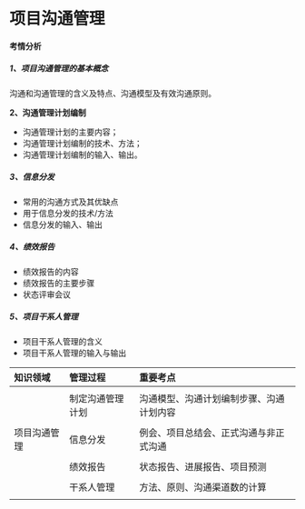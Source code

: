 # 项目沟通管理

#### 考情分析

##### 1、项目沟通管理的基本概念

沟通和沟通管理的含义及特点、沟通模型及有效沟通原则。

**2、沟通管理计划编制**

* 沟通管理计划的主要内容；
* 沟通管理计划编制的技术、方法；
* 沟通管理计划编制的输入、输出。

##### 3、信息分发

* 常用的沟通方式及其优缺点
* 用于信息分发的技术/方法
* 信息分发的输入、输出

##### 4、绩效报告

* 绩效报告的内容
* 绩效报告的主要步骤
* 状态评审会议

##### 5、项目干系人管理

* 项目干系人管理的含义
* 项目干系人管理的输入与输出

| **知识领域** | **管理过程** | **重要考点** |
| :--- | :--- | :--- |
|  |  |  |
|  | 制定沟通管理计划 | 沟通模型、沟通计划编制步骤、沟通计划内容 |
|  |  |  |
| 项目沟通管理 | 信息分发 | 例会、项目总结会、正式沟通与非正式沟通 |
|  |  |  |
|  | 绩效报告 | 状态报告、进展报告、项目预测 |
|  |  |  |
|  | 干系人管理 | 方法、原则、沟通渠道数的计算 |
|  |  |  |



